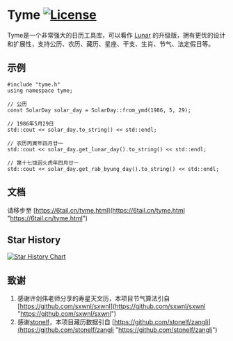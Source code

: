 # Tyme [![License](https://img.shields.io/badge/license-MIT-4EB1BA.svg?style=flat-square)](https://github.com/6tail/tyme4cpp/blob/master/LICENSE)

Tyme是一个非常强大的日历工具库，可以看作 [Lunar](https://6tail.cn/calendar/api.html "https://6tail.cn/calendar/api.html") 的升级版，拥有更优的设计和扩展性，支持公历、农历、藏历、星座、干支、生肖、节气、法定假日等。

## 示例

    #include "tyme.h"
    using namespace tyme;
     
    // 公历
    const SolarDay solar_day = SolarDay::from_ymd(1986, 5, 29);
     
    // 1986年5月29日
    std::cout << solar_day.to_string() << std::endl;
     
    // 农历丙寅年四月廿一
    std::cout << solar_day.get_lunar_day().to_string() << std::endl;

    // 第十七饶迥火虎年四月廿一
    std::cout << solar_day.get_rab_byung_day().to_string() << std::endl;

## 文档

请移步至 [https://6tail.cn/tyme.html](https://6tail.cn/tyme.html "https://6tail.cn/tyme.html")

## Star History

[![Star History Chart](https://api.star-history.com/svg?repos=6tail/tyme4cpp&type=Date)](https://star-history.com/#6tail/tyme4cpp&Date)

## 致谢
1. 感谢许剑伟老师分享的寿星天文历，本项目节气算法引自 [https://github.com/sxwnl/sxwnl](https://github.com/sxwnl/sxwnl "https://github.com/sxwnl/sxwnl")
2. 感谢[stonelf](https://github.com/stonelf "https://github.com/stonelf")，本项目藏历数据引自 [https://github.com/stonelf/zangli](https://github.com/stonelf/zangli "https://github.com/stonelf/zangli")
